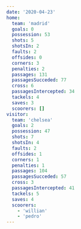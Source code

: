 ```yaml
---
date: '2020-04-23'
home:
  team: 'madrid'
  goals: 0
  possession: 53
  shots: 5
  shotsIn: 2
  faults: 2
  offsides: 0
  corners: 3
  penalties: 2
  passages: 131
  passagesSucceded: 77
  cross: 6
  passagesIntercepted: 34
  tackels: 4
  saves: 3
  scoorers: []
visitor:
  team: 'chelsea'
  goals: 2
  possession: 47
  shots: 7
  shotsIn: 4
  faults: 2
  offsides: 1
  corners: 1
  penalties: 1
  passages: 104
  passagesSucceded: 57
  cross: 3
  passagesIntercepted: 41
  tackels: 5
  saves: 4
  scoorers:
    - 'willian'
    - 'pedro'
---
```

